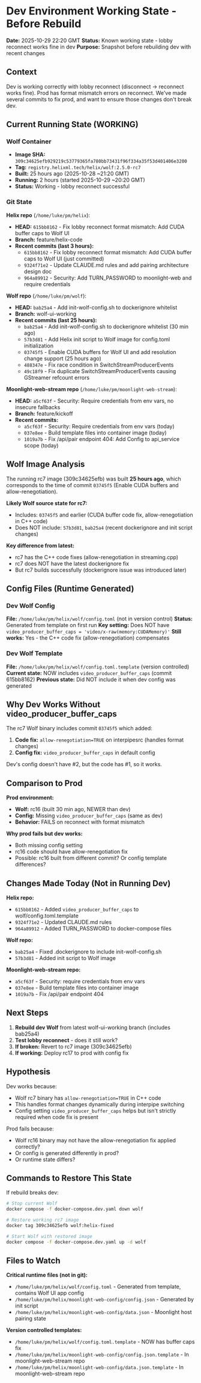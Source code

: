 # Dev Environment Working State - Before Rebuild

**Date:** 2025-10-29 22:20 GMT
**Status:** Known working state - lobby reconnect works fine in dev
**Purpose:** Snapshot before rebuilding dev with recent changes

## Context

Dev is working correctly with lobby reconnect (disconnect → reconnect works fine).
Prod has format mismatch errors on reconnect. We've made several commits to fix prod,
and want to ensure those changes don't break dev.

## Current Running State (WORKING)

### Wolf Container
- **Image SHA:** `309c34625efb929219c53779365fa780bb73431f96f334a35f53d401406e3200`
- **Tag:** `registry.helixml.tech/helix/wolf:2.5.0-rc7`
- **Built:** 25 hours ago (2025-10-28 ~21:20 GMT)
- **Running:** 2 hours (started 2025-10-29 ~20:20 GMT)
- **Status:** Working - lobby reconnect successful

### Git State

**Helix repo** (`/home/luke/pm/helix`):
- **HEAD:** `615bb8162` - Fix lobby reconnect format mismatch: Add CUDA buffer caps to Wolf UI
- **Branch:** feature/helix-code
- **Recent commits (last 3 hours):**
  - `615bb8162` - Fix lobby reconnect format mismatch: Add CUDA buffer caps to Wolf UI (just committed)
  - `9324f71e2` - Update CLAUDE.md rules and add pairing architecture design doc
  - `964a89912` - Security: Add TURN_PASSWORD to moonlight-web and require credentials

**Wolf repo** (`/home/luke/pm/wolf`):
- **HEAD:** `bab25a4` - Add init-wolf-config.sh to dockerignore whitelist
- **Branch:** wolf-ui-working
- **Recent commits (last 25 hours):**
  - `bab25a4` - Add init-wolf-config.sh to dockerignore whitelist (30 min ago)
  - `57b3d81` - Add Helix init script to Wolf image for config.toml initialization
  - `03745f5` - Enable CUDA buffers for Wolf UI and add resolution change support (25 hours ago)
  - `488347e` - Fix race condition in SwitchStreamProducerEvents
  - `49c18f9` - Fix duplicate SwitchStreamProducerEvents causing GStreamer refcount errors

**Moonlight-web-stream repo** (`/home/luke/pm/moonlight-web-stream`):
- **HEAD:** `a5cf63f` - Security: Require credentials from env vars, no insecure fallbacks
- **Branch:** feature/kickoff
- **Recent commits:**
  - `a5cf63f` - Security: Require credentials from env vars (today)
  - `037e8ee` - Build template files into container image (today)
  - `1019a7b` - Fix /api/pair endpoint 404: Add Config to api_service scope (today)

## Wolf Image Analysis

The running rc7 image (309c34625efb) was built **25 hours ago**, which corresponds to
the time of commit `03745f5` (Enable CUDA buffers and allow-renegotiation).

**Likely Wolf source state for rc7:**
- Includes: `03745f5` and earlier (CUDA buffer code fix, allow-renegotiation in C++ code)
- Does NOT include: `57b3d81`, `bab25a4` (recent dockerignore and init script changes)

**Key difference from latest:**
- rc7 has the C++ code fixes (allow-renegotiation in streaming.cpp)
- rc7 does NOT have the latest dockerignore fix
- But rc7 builds successfully (dockerignore issue was introduced later)

## Config Files (Runtime Generated)

### Dev Wolf Config
**File:** `/home/luke/pm/helix/wolf/config.toml` (not in version control)
**Status:** Generated from template on first run
**Key setting:** Does NOT have `video_producer_buffer_caps = 'video/x-raw(memory:CUDAMemory)'`
**Still works:** Yes - the C++ code fix (allow-renegotiation) compensates

### Dev Wolf Template
**File:** `/home/luke/pm/helix/wolf/config.toml.template` (version controlled)
**Current state:** NOW includes `video_producer_buffer_caps` (commit 615bb8162)
**Previous state:** Did NOT include it when dev config was generated

## Why Dev Works Without video_producer_buffer_caps

The rc7 Wolf binary includes commit `03745f5` which added:

1. **Code fix:** `allow-renegotiation=TRUE` on interpipesrc (handles format changes)
2. **Config fix:** `video_producer_buffer_caps` in default config

Dev's config doesn't have #2, but the code has #1, so it works.

## Comparison to Prod

**Prod environment:**
- **Wolf:** rc16 (built 30 min ago, NEWER than dev)
- **Config:** Missing `video_producer_buffer_caps` (same as dev)
- **Behavior:** FAILS on reconnect with format mismatch

**Why prod fails but dev works:**
- Both missing config setting
- rc16 code should have allow-renegotiation fix
- Possible: rc16 built from different commit? Or config template differences?

## Changes Made Today (Not in Running Dev)

**Helix repo:**
- `615bb8162` - Added `video_producer_buffer_caps` to wolf/config.toml.template
- `9324f71e2` - Updated CLAUDE.md rules
- `964a89912` - Added TURN_PASSWORD to docker-compose files

**Wolf repo:**
- `bab25a4` - Fixed .dockerignore to include init-wolf-config.sh
- `57b3d81` - Added init script to Wolf image

**Moonlight-web-stream repo:**
- `a5cf63f` - Security: require credentials from env vars
- `037e8ee` - Build template files into container image
- `1019a7b` - Fix /api/pair endpoint 404

## Next Steps

1. **Rebuild dev Wolf** from latest wolf-ui-working branch (includes bab25a4)
2. **Test lobby reconnect** - does it still work?
3. **If broken:** Revert to rc7 image (309c34625efb)
4. **If working:** Deploy rc17 to prod with config fix

## Hypothesis

Dev works because:
- Wolf rc7 binary has `allow-renegotiation=TRUE` in C++ code
- This handles format changes dynamically during interpipe switching
- Config setting `video_producer_buffer_caps` helps but isn't strictly required when code fix is present

Prod fails because:
- Wolf rc16 binary may not have the allow-renegotiation fix applied correctly?
- Or config is generated differently in prod?
- Or runtime state differs?

## Commands to Restore This State

If rebuild breaks dev:

```bash
# Stop current Wolf
docker compose -f docker-compose.dev.yaml down wolf

# Restore working rc7 image
docker tag 309c34625efb wolf:helix-fixed

# Start Wolf with restored image
docker compose -f docker-compose.dev.yaml up -d wolf
```

## Files to Watch

**Critical runtime files (not in git):**
- `/home/luke/pm/helix/wolf/config.toml` - Generated from template, contains Wolf UI app config
- `/home/luke/pm/helix/moonlight-web-config/config.json` - Generated by init script
- `/home/luke/pm/helix/moonlight-web-config/data.json` - Moonlight host pairing state

**Version controlled templates:**
- `/home/luke/pm/helix/wolf/config.toml.template` - NOW has buffer caps fix
- `/home/luke/pm/helix/moonlight-web-config/config.json.template` - In moonlight-web-stream repo
- `/home/luke/pm/helix/moonlight-web-config/data.json.template` - In moonlight-web-stream repo
